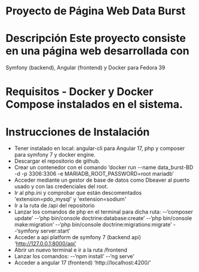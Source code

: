 # Proyecto de Página Web Data Burst
# Descripción Este proyecto consiste en una página web desarrollada con
Symfony (backend), Angular (frontend) y Docker para Fedora 39
# Requisitos - Docker y Docker Compose instalados en el sistema.
# Instrucciones de Instalación
- Tener instalado en local: angular-cli para Angular 17, php y composer para symfony 7 y docker engine.
- Descargar el repositorio de github. 
- Crear un contenedor con el comando ‘docker run --name data_burst-BD -d -p 3306:3306 -e MARIADB_ROOT_PASSWORD=root mariadb’
- Acceder mediante un gestor de base de datos como Dbeaver al puerto usado y con las credenciales del root. 
- Ir al php.ini y comprobar que están descomentados 'extension=pdo_mysql' y 'extension=sodium'
- Ir a la ruta de /api del repositorio
- Lanzar los comandos de php en el terminal para dicha ruta:
--‘composer update’
--‘php bin/console doctrine:database:create’
--‘php bin/console make:migration’
--‘php bin/console doctrine:migrations:migrate’
--‘symfony server:start’
- Acceder a api platform de symfony 7 (backend api) ‘http://127.0.0.1:8000/api’
- Abrir un nuevo terminal e ir a la ruta /frontend
- Lanzar los comandos: 
--‘npm install’
--‘ng serve’
- Acceder a angular 17 (frontend) ‘http://localhost:4200/’